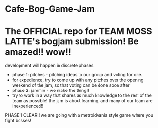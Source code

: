 # Cafe-Bog-Game-Jam
<h1>The OFFICIAL repo for TEAM MOSS LATTE's bogjam submission! Be amazed!! wow!!</h1>

<p>development will happen in discrete phases</p>
<ul>
  <li>phase 1: pitches - pitching ideas to our group and voting for one.</li>
  <li>for expedience, try to come up with any pitches over the opening weekend of the jam, so that voting can be done soon after</li>
  <li>phase 2: jammin - we make the thing!!</li>
  <li>try to work in a way that shares as much knowledge to the rest of the team as possible! the jam is about learning, and many of our team are inexperienced!!</li>
</ul>

<p>PHASE 1 CLEAR!! we are going with a metroidvania style game where you fight bosses!</p>
